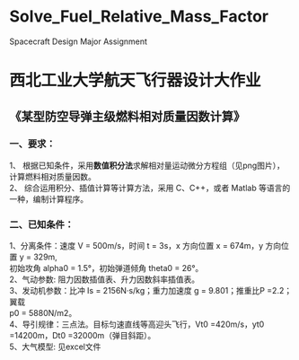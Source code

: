 # Solve_Fuel_Relative_Mass_Factor
Spacecraft Design Major Assignment
# 西北工业大学航天飞行器设计大作业
## 《某型防空导弹主级燃料相对质量因数计算》
### 一、要求：
1、 根据已知条件，采用**数值积分法**求解相对量运动微分方程组（见png图片），计算燃料相对质量因数。<br>
2、 综合运用积分、插值计算等计算方法，采用 C、C++，或者 Matlab 等语言的一种，编制计算程序。<br>
### 二、已知条件：
1、分离条件：速度 V = 500m/s，时间 t = 3s，x 方向位置 x = 674m，y 方向位置 y = 329m,<br>
初始攻角 alpha0 = 1.5°，初始弹道倾角 theta0 = 26°。<br>
2、气动参数: 阻力因数插值表、升力因数斜率插值表。<br>
3、发动机参数：比冲 Is = 2156N·s/kg；重力加速度 g = 9.801；推重比P =2.2；翼载<br>
p0 = 5880N/m2。<br>
4、导引规律：三点法。目标匀速直线等高迎头飞行，Vt0 =420m/s，yt0 =14200m，Dt0 =32000m（弹目斜距）。<br>
5、大气模型: 见excel文件
